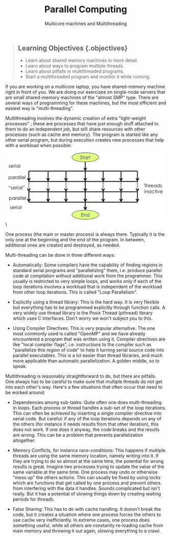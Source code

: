﻿---
layout: page
title: Parallel Computing
subtitle: Multicore machines and Multithreading
minutes: 20
---
> ## Learning Objectives {.objectives}
>
> * Learn about shared memory machines in more detail.
> * Learn about ways to program multiple threads.
> * Learn about pitfalls in multithreaded programs.
> * Start a multithreaded program and monitor it while running. 

If you are working on a multicore laptop, you have  shared-memory machine right in front of you. We are doing our exercises on single-node servers that are small shared-memory machines of the "almost SMP" type. There are several ways of programming for these machines, but the most efficient and easiest way is "multi-threading". 

Multithreading involves the dynamic creation of extra "light-weight processes" ; these are processes that have just enough stuff attached to them to do an independent job, but still share resources with other processes (such as cache and memory). The program is started like any other serial program, but during execution creates new processes that help with a workload when possible:


![Multithreading on a shared-memory machine](fig/Multithreading.png)\

One process (the main or master process) is always there. Typically it is the only one at the beginning and the end of the program. In between, additional ones are created and destroyed, as needed.

Multi-threading can be done in three different ways:

* Automatically: Some compilers have the capability of finding regions in standard serial programs and "parallelizing" them, i.e. produce parallel code at compilation without additional work from the programmer. This usually is restricted to very simple loops, and works only if each of the loop iterations involves a workload that is independent of the workload from other loop iterations. This is called "Loop Parallelism".

* Explicitly using a thread library: This is the hard way. It is very flexible but everything has to be programmed explicitly through function calls. A very widely use thread library is the Posix Thread (pthread) library which uses C interfaces. Don't worry we won't subject you to this.

* Using Compiler Directives: This is  very popular alternative. The one most commonly used is called "OpenMP" and we have already encountered a program that was written using it. Compiler directives are like "local compiler flags", i.e. instructions to the compiler such as "parallelize this region of code" to help it turning serial source code into parallel executables. This is a lot easier than thread libraries, and much more applicable than automatic parallelization. A golden middle, so to speak.

Multithreading is reasonably straightforward to do, but there are pitfalls. One always has to be careful to make sure that multiple threads do not get into each other's way. Here's a few situations that often occur that need to be worked around:

* Dependencies among sub-tasks: Quite often one does multi-threading in loops. Each process or thread handles a sub-set of the loop iterations. This can often be achieved by inserting a single compiler directive into serial code. But careful: if any of the loop iterations depends on any of the others (for instance it needs results from that other iteration), this does not work. If one does it anyway, the code breaks and the results are wrong. This can be a problem that prevents parallelization altogether.

* Memory Conflicts, for instance race-conditions: This happens if multiple threads are using the same memory location, namely writing into it. If they are trying to do so almost at the same time, the potential for wrong results is great. Imagine two processes trying to update the value of the same variable at the same time. One process may undo or otherwise "mess up" the others actions. This can usually be fixed by using locks which are functions that get called by one process and prevent others from interfering with the data it handles. Sounds complicated but isn't really. But it has a potential of slowing things down by creating waiting periods for threads.

* False Sharing: This has to do with cache handling. It doesn't break the code, but it creates a situation where one process forces the others to use cache very inefficiently. In extreme cases, one process does something useful, while all others are constantly re-loading cache from main memory and throwing it out again, slowing everything to a crawl.

